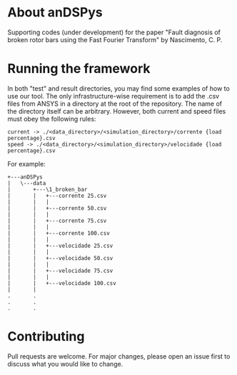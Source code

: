# About anDSPys
Supporting codes (under development) for the paper "Fault diagnosis of broken rotor bars using the Fast Fourier Transform" by Nascimento, C. P. 

# Running the framework
In both "test" and result directories, you may find some examples of how to use our tool. 
The only infrastructure-wise requirement is to add the .csv files from ANSYS in a directory at the root of the repository. The name of the directory itself can be arbitrary. However, both current and speed files must obey the following rules:
```
current -> ./<data_directory>/<simulation_directory>/corrente {load percentage}.csv
speed -> ./<data_directory>/<simulation_directory>/velocidade {load percentage}.csv
```

For example:
```
+---anDSPys   
|   \---data
|       +---\1_broken_bar
|       |   +---corrente 25.csv
|       |   |       
|       |   +---corrente 50.csv
|       |   |       
|       |   +---corrente 75.csv
|       |   |       
|       |   +---corrente 100.csv
|       |   |       
|       |   +---velocidade 25.csv
|       |   |       
|       |   +---velocidade 50.csv
|       |   |       
|       |   +---velocidade 75.csv
|       |   |       
|       |   +---velocidade 100.csv 
|       |           
.       .
.       .
.       .              
```

# Contributing
Pull requests are welcome. For major changes, please open an issue first to discuss what you would like to change.
